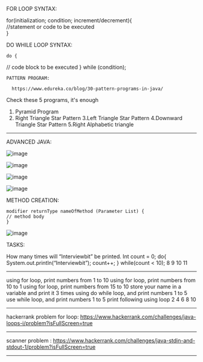 
FOR LOOP SYNTAX:

  for(initialization; condition; increment/decrement){    
  //statement or code to be executed    
  } 
  
  DO WHILE LOOP SYNTAX:
    
    do {
  // code block to be executed
    }
    while (condition);
    
    PATTERN PROGRAM:
    
      https://www.edureka.co/blog/30-pattern-programs-in-java/
      
   Check these 5 programs, it's enough
1. Pyramid Program
2. Right Triangle Star Pattern
3.Left Triangle Star Pattern
4.Downward Triangle Star Pattern
5.Right Alphabetic triangle 

-------------------------------
 ADVANCED JAVA:
 
 ![image](https://user-images.githubusercontent.com/90038032/210636018-ecb250ab-60fd-4c74-ad81-413ded4c8915.png)

![image](https://user-images.githubusercontent.com/90038032/210636087-cb78aad1-2ce7-4590-bc49-84c0cd41112a.png)

![image](https://user-images.githubusercontent.com/90038032/210636054-8827e5a8-641e-4496-88c7-fe13aa3cd8d9.png)

![image](https://user-images.githubusercontent.com/90038032/210636248-6fbf4870-94e2-49a7-976a-2f0b4badc702.png)

METHOD CREATION:

    modifier returnType nameOfMethod (Parameter List) {
    // method body
    }
    
   ![image](https://user-images.githubusercontent.com/90038032/210636332-00b490a7-3c7b-4188-a9e9-bcf31a952104.png)


   
   TASKS:
   
   How many times will “Interviewbit” be printed.
Int count = 0;
do{
  System.out.println(“Interviewbit”);
  count++;
} while(count < 10);
8
9
10
11

---------------------

using for loop, print numbers from 1 to 10
using for loop, print numbers from 10 to 1
using for loop, print numbers from 15 to 10
store your name  in a variable and print it 3 times 
using do while loop, and print numbers 1 to 5
use while loop, and print numbers 1 to 5
print following using loop
2
4
6
8
10

---------------------------------------
hackerrank problem for loop: https://www.hackerrank.com/challenges/java-loops-i/problem?isFullScreen=true

------------------------
scanner problem : https://www.hackerrank.com/challenges/java-stdin-and-stdout-1/problem?isFullScreen=true

-------------------------------------------
